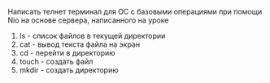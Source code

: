 Написать телнет терминал для ОС с базовыми операциями при помощи 
Nio на основе сервера, написанного на уроке
1. ls - список файлов в текущей директории
2. cat - вывод текста файла на экран
3. cd - перейти в директорию
4. touch - создать файл
5. mkdir - создать директорию
